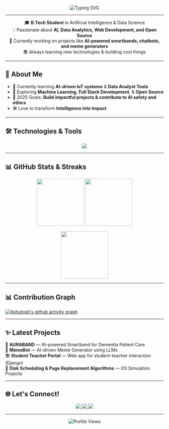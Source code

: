 <p align="center">
  <img src="https://readme-typing-svg.demolab.com?font=Fira+Code&size=32&pause=1000&color=8E44AD&center=true&vCenter=true&width=800&lines=Hey%20there!%20I'm%20Hazel%20Nilson%20%F0%9F%91%8B;AI%20Enthusiast%20%F0%9F%9A%80%20Full-Stack%20Developer;Innovating%20One%20Project%20at%20a%20Time%20%F0%9F%92%A1" alt="Typing SVG"/>
</p>

---

<p align="center">
  🎓 <strong>B.Tech Student</strong> in Artificial Intelligence & Data Science<br>
  💡 Passionate about <strong>AI, Data Analytics, Web Development, and Open Source</strong><br>
  🚀 Currently working on projects like <strong>AI-powered smartbands, chatbots, and meme generators</strong><br>
  📚 Always learning new technologies & building cool things
</p>


---

## 🚀 About Me
- 🌱 Currently learning **AI-driven IoT systems** & **Data Analyst Tools**
- 🧠 Exploring **Machine Learning**, **Full Stack Development**, & **Open Source**
- 🎯 2025 Goals: **Build impactful projects & contribute to AI safety and ethics**
- 🛠️ Love to transform **Intelligence into Impact**

---

## 🛠️ Technologies & Tools
<p align="center">
  <img src="https://skillicons.dev/icons?i=python,r,java,django,js,react,mysql,html,css,git,github" />
</p>

---

## 📊 GitHub Stats & Streaks
<p align="center">
  <img src="https://github-readme-stats.vercel.app/api?username=Hazel2004&show_icons=true&theme=tokyonight&hide_border=true" height="150" />
  <img src="https://github-readme-streak-stats.herokuapp.com?user=Hazel2004&theme=tokyonight&hide_border=true" height="150"/>
</p>

<p align="center">
  <img src="https://github-readme-stats.vercel.app/api/top-langs/?username=Hazel2004&layout=compact&theme=tokyonight&hide_border=true" height="150" />
</p>

---

## 📊 Contribution Graph
[![Ashutosh's github activity graph](https://github-readme-activity-graph.vercel.app/graph?username=Hazel2004&bg_color=0f172a&color=38bdf8&line=7dd3fc&point=ffffff&area=true&hide_border=true)](https://github.com/ashutosh00710/github-readme-activity-graph)

---

## ✨ Latest Projects
🚀 **AURABAND** — AI-powered Smartband for Dementia Patient Care  
🎨 **MemeBot** — AI-driven Meme Generator using LLMs  
📚 **Student Teacher Portal** — Web app for student-teacher interaction (Django)  
🔄 **Disk Scheduling & Page Replacement Algorithms** — OS Simulation Projects  

---

## 🌐 Let's Connect!
<p align="center">
  <a href="https://linkedin.com/in/hazel-nilson-80a35b267" target="_blank">
    <img src="https://img.shields.io/badge/LinkedIn-0077B5?style=for-the-badge&logo=linkedin&logoColor=white"/>
  </a>
  <a href="hazelnilson@gmail.com">
    <img src="https://img.shields.io/badge/Gmail-D14836?style=for-the-badge&logo=gmail&logoColor=white"/>
  </a>
  <a href="https://github.com/Hazel2004">
    <img src="https://img.shields.io/badge/GitHub-181717?style=for-the-badge&logo=github&logoColor=white"/>
  </a>
</p>

---

<p align="center">
  <img src="https://komarev.com/ghpvc/?username=Hazel2004&style=flat-square&color=0E8A16" alt="Profile Views"/>
</p>
